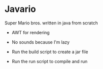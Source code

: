 # Javario
  Super Mario bros. written in java from scratch
  - AWT for rendering
  - No sounds because I'm lazy
  
  - Run the build script to create a jar file
  - Run the run script to compile and run
